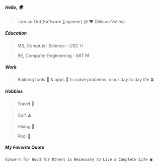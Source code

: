 <p></p>
  <div id="owl" class='owl'>
    <div class='obody'>
      <div class='wing'></div>
      <div class='wing'></div>
      <div class='feet'></div>
      <div class='feet right'></div>
      <div class='feather'></div>
    </div>
    <div class='ohead'>
      <div class='oeyes'>
        <div class='beak'></div>
        <div class='oeye'>
          <div class='pupil'></div>
        </div>
        <div class='oeye'>
          <div class='pupil'></div>
        </div>
      </div>
    </div>
  </div>
<p></p>

##### Hello, 🌍

> I am an Ord(Søftware ∑ngineer) @ ❤️ (Silicon Valley)

##### Education

> MS, Computer Science - USC <img width="15" height="15" alt="USC_Trojan_Logo" src="https://github.com/user-attachments/assets/2268e526-942c-4d4b-84f4-08584a948b1a" />

> BE, Computer Engineering - MIT <img width="15" height="15" alt="MIT_Logo" src="https://github.com/user-attachments/assets/2adb1d9b-62c2-4393-8c21-56c0c1f4b05c" />


##### Work

> Building tools 🔧 & apps 📲 to solve problems in our day to day life 🍀

##### Hobbies

> Travel 🛫

> Golf ⛳️

> Hiking 🗻

> Pool 🌊

##### My Favorite Quote
```
Concern for Good for Others is Necessary to Live a Complete Life 🍀
```

<div class="butterfly hb">
  <div class="wing-bottom ha hb"></div>
  <div class="wing-top ha hb">
    <div class="dots r"></div>
  </div>
  <div class="wing-bottom ha hb"></div>
  <div class="wing-top ha hb">
    <div class="dots r"></div>
  </div>
  <div class="body r ha hb"></div>
  <div class="antenna r cat ha hb"></div>
</div>

<div class="bunny" role="img" aria-labelledby="alt">
    <div class="body">
        <div class="arm left-arm"></div>
        <div class="arm right-arm"></div>
        <div class="leg left-leg"></div>
        <div class="leg right-leg"></div>
    </div>
    <div class="ear left-ear"></div>
    <div class="ear right-ear"></div>
    <div class="hair-back"></div>
    <div class="head">
        <div class="hair"></div>
        <div class="cheek left-cheek"></div>
        <div class="cheek right-cheek"></div>
        <div class="eye left-eye"></div>
        <div class="eye right-eye"></div>
        <div class="mouth"></div>
        <div class="nose"></div>
    </div>
</div>
